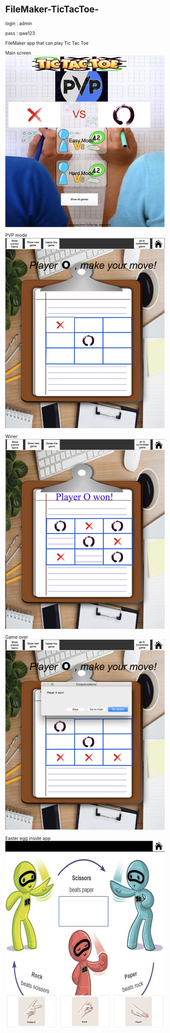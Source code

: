 # FileMaker-TicTacToe-
login : admin

pass : qwe123

FileMaker app that can play Tic Tac Toe

Main screen
![](screenshots/1.png)

PVP mode
![](screenshots/2.png)

Winer
![](screenshots/3.png)

Game over
![](screenshots/4.png)


Easter egg inside app
![](screenshots/5.png)
